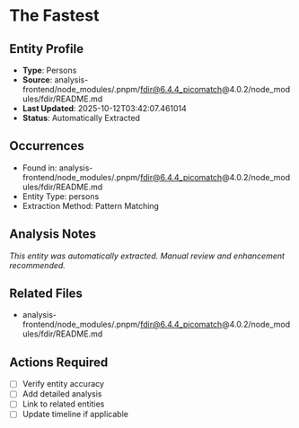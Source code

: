 # The Fastest

## Entity Profile
- **Type**: Persons
- **Source**: analysis-frontend/node_modules/.pnpm/fdir@6.4.4_picomatch@4.0.2/node_modules/fdir/README.md
- **Last Updated**: 2025-10-12T03:42:07.461014
- **Status**: Automatically Extracted

## Occurrences
- Found in: analysis-frontend/node_modules/.pnpm/fdir@6.4.4_picomatch@4.0.2/node_modules/fdir/README.md
- Entity Type: persons
- Extraction Method: Pattern Matching

## Analysis Notes
*This entity was automatically extracted. Manual review and enhancement recommended.*

## Related Files
- analysis-frontend/node_modules/.pnpm/fdir@6.4.4_picomatch@4.0.2/node_modules/fdir/README.md

## Actions Required
- [ ] Verify entity accuracy
- [ ] Add detailed analysis
- [ ] Link to related entities
- [ ] Update timeline if applicable
